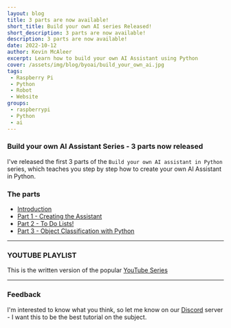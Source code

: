 ```yaml
---
layout: blog
title: 3 parts are now available!
short_title: Build your own AI series Released!
short_description: 3 parts are now available!
description: 3 parts are now available!
date: 2022-10-12
author: Kevin McAleer
excerpt: Learn how to build your own AI Assistant using Python
cover: /assets/img/blog/byoai/build_your_own_ai.jpg
tags:
 - Raspberry Pi
 - Python
 - Robot
 - Website
groups:
 - raspberrypi
 - Python
 - ai
---
```


### Build your own AI Assistant Series - 3 parts now released

I've released the first 3 parts of the `Build your own AI assistant in Python` series, which teaches you step by step how to create your own AI Assistant in Python.

### The parts

* [Introduction](/robots/pythonai/)
* [Part 1 - Creating the Assistant](/robots/pythonai/part1)
* [Part 2 - To Do Lists!](/robots/pythonai/part2)
* [Part 3 - Object Classification with Python](/robots/pythonai/part3)

---

### YOUTUBE PLAYLIST

This is the written version of the popular [YouTube Series](https://youtube.com/playlist?list=PLU9tksFlQRirGvp7qOGrrU1PwcjgV8TG1) 

---

### Feedback

I'm interested to know what you think, so let me know on our [Discord](/discord) server - I want this to be the best tutorial on the subject.
